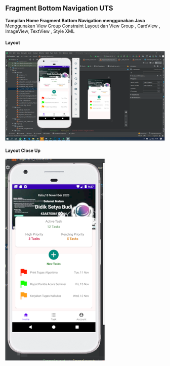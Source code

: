 
## Fragment Bottom Navigation UTS 

**Tampilan Home Fragment Bottom Navigation menggunakan Java**
Menggunakan View Group Constraint Layout dan View Group , CardView , ImageView, TextView , Style XML

#### Layout 
![Screenshot](https://github.com/disebud/FragmentTampilan/blob/master/screnshoot/UTS_DIDIK%20SETYA%20BUDI_43A87006170264.PNG?raw=true)

#### Layout Close Up
![Screenshot](https://github.com/disebud/FragmentTampilan/blob/master/screnshoot/UTS_DIDIK%20SETYA%20BUDI_43A87006170264_CLOSE_UP.PNG?raw=true)




